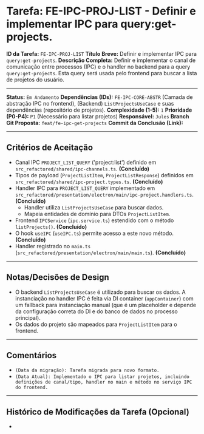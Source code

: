 # Tarefa: FE-IPC-PROJ-LIST - Definir e implementar IPC para query:get-projects.

**ID da Tarefa:** `FE-IPC-PROJ-LIST`
**Título Breve:** Definir e implementar IPC para `query:get-projects`.
**Descrição Completa:**
Definir e implementar o canal de comunicação entre processos (IPC) e o handler no backend para a query `query:get-projects`. Esta query será usada pelo frontend para buscar a lista de projetos do usuário.

---

**Status:** `Em Andamento`
**Dependências (IDs):** `FE-IPC-CORE-ABSTR` (Camada de abstração IPC no frontend), (Backend) `ListProjectsUseCase` e suas dependências (repositório de projetos).
**Complexidade (1-5):** `1`
**Prioridade (P0-P4):** `P1` (Necessário para listar projetos)
**Responsável:** `Jules`
**Branch Git Proposta:** `feat/fe-ipc-get-projects`
**Commit da Conclusão (Link):**

---

## Critérios de Aceitação
- Canal IPC `PROJECT_LIST_QUERY` ('project:list') definido em `src_refactored/shared/ipc-channels.ts`. **(Concluído)**
- Tipos de payload (`ProjectListItem`, `ProjectListResponse`) definidos em `src_refactored/shared/ipc-project.types.ts`. **(Concluído)**
- Handler IPC para `PROJECT_LIST_QUERY` implementado em `src_refactored/presentation/electron/main/ipc-project.handlers.ts`. **(Concluído)**
    - Handler utiliza `ListProjectsUseCase` para buscar dados.
    - Mapeia entidades de domínio para DTOs `ProjectListItem`.
- Frontend `IPCService` (`ipc.service.ts`) estendido com o método `listProjects()`. **(Concluído)**
- O hook `useIPC` (`useIPC.ts`) permite acesso a este novo método. **(Concluído)**
- Handler registrado no `main.ts` (`src_refactored/presentation/electron/main/main.ts`). **(Concluído)**

---

## Notas/Decisões de Design
- O backend `ListProjectsUseCase` é utilizado para buscar os dados. A instanciação no handler IPC é feita via DI container (`appContainer`) com um fallback para instanciação manual (que é um placeholder e depende da configuração correta do DI e do banco de dados no processo principal).
- Os dados do projeto são mapeados para `ProjectListItem` para o frontend.

---

## Comentários
- `(Data da migração): Tarefa migrada para novo formato.`
- `(Data Atual): Implementado o IPC para listar projetos, incluindo definições de canal/tipo, handler no main e método no serviço IPC do frontend.`

---

## Histórico de Modificações da Tarefa (Opcional)
-
